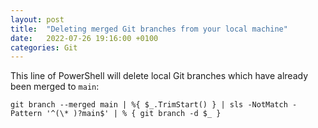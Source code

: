 ```yaml
---
layout: post
title:  "Deleting merged Git branches from your local machine"
date:   2022-07-26 19:16:00 +0100
categories: Git
---
```


This line of PowerShell will delete local Git branches which have already been merged to `main`:

```
git branch --merged main | %{ $_.TrimStart() } | sls -NotMatch -Pattern '^(\* )?main$' | % { git branch -d $_ }
```
